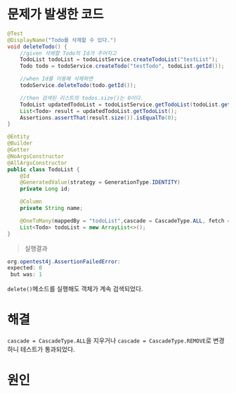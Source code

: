 # 문제가 발생한 코드
```java
@Test
@DisplayName("Todo를 삭제할 수 있다.")
void deleteTodo() {
    //given 삭제할 Todo의 Id가 주어지고
    TodoList todoList = todoListService.createTodoList("testList");
    Todo todo = todoService.createTodo("testTodo", todoList.getId());

    //when Id를 이용해 삭제하면
    todoService.deleteTodo(todo.getId());

    //then 검색된 리스트의 todos.size()는 0이다.
    TodoList updatedTodoList = todoListService.getTodoList(todoList.getId());
    List<Todo> result = updatedTodoList.getTodoList();
    Assertions.assertThat(result.size()).isEqualTo(0);
}
```

```java
@Entity
@Builder
@Getter
@NoArgsConstructor
@AllArgsConstructor
public class TodoList {
    @Id
    @GeneratedValue(strategy = GenerationType.IDENTITY)
    private Long id;

    @Column
    private String name;

    @OneToMany(mappedBy = "todoList",cascade = CascadeType.ALL, fetch = FetchType.EAGER)
    List<Todo> todoList = new ArrayList<>();
}
```

>실행결과
```java
org.opentest4j.AssertionFailedError: 
expected: 0
 but was: 1
```
`delete()`메소드를 실행해도 객체가 계속 검색되었다.
# 해결
`cascade = CascadeType.ALL`을 지우거나 `cascade = CascadeType.REMOVE`로 변경하니 테스트가 통과되었다.
# 원인